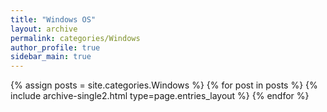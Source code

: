 ```yaml
---
title: "Windows OS"
layout: archive
permalink: categories/Windows
author_profile: true
sidebar_main: true
---
```


{% assign posts = site.categories.Windows %}
{% for post in posts %} {% include archive-single2.html type=page.entries_layout %} {% endfor %}
